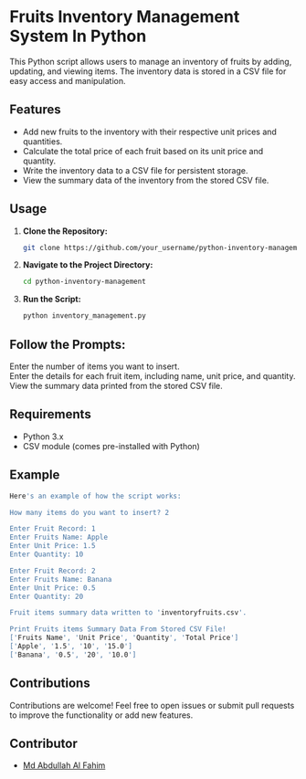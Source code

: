 # Fruits Inventory Management System In Python

This Python script allows users to manage an inventory of fruits by adding, updating, and viewing items. The inventory data is stored in a CSV file for easy access and manipulation.

## Features

- Add new fruits to the inventory with their respective unit prices and quantities.
- Calculate the total price of each fruit based on its unit price and quantity.
- Write the inventory data to a CSV file for persistent storage.
- View the summary data of the inventory from the stored CSV file.

## Usage

1. **Clone the Repository:**
   ```bash
   git clone https://github.com/your_username/python-inventory-management.git

2. **Navigate to the Project Directory:**
   ```bash
   cd python-inventory-management
3. **Run the Script:**
   ```bash
   python inventory_management.py

## Follow the Prompts:

Enter the number of items you want to insert.      
Enter the details for each fruit item, including name, unit price, and quantity.     
View the summary data printed from the stored CSV file.       

## Requirements
- Python 3.x  
- CSV module (comes pre-installed with Python)    

## Example
 ```bash
Here's an example of how the script works:

How many items do you want to insert? 2

Enter Fruit Record: 1
Enter Fruits Name: Apple
Enter Unit Price: 1.5
Enter Quantity: 10

Enter Fruit Record: 2
Enter Fruits Name: Banana
Enter Unit Price: 0.5
Enter Quantity: 20

Fruit items summary data written to 'inventoryfruits.csv'.

Print Fruits items Summary Data From Stored CSV File!
['Fruits Name', 'Unit Price', 'Quantity', 'Total Price']
['Apple', '1.5', '10', '15.0']
['Banana', '0.5', '20', '10.0']
 ```
## Contributions
Contributions are welcome! Feel free to open issues or submit pull requests to improve the functionality or add new features.

## Contributor
- [Md Abdullah Al Fahim](https://github.com/abdullahfahim2)
